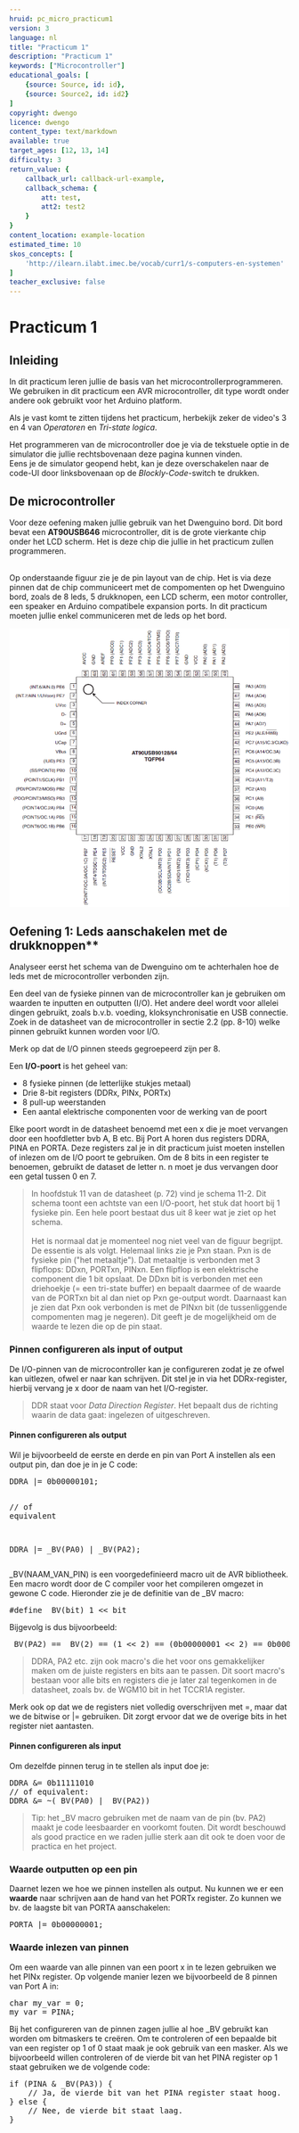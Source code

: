 ```yaml
---
hruid: pc_micro_practicum1
version: 3
language: nl
title: "Practicum 1"
description: "Practicum 1"
keywords: ["Microcontroller"]
educational_goals: [
    {source: Source, id: id}, 
    {source: Source2, id: id2}
]
copyright: dwengo
licence: dwengo
content_type: text/markdown
available: true
target_ages: [12, 13, 14]
difficulty: 3
return_value: {
    callback_url: callback-url-example,
    callback_schema: {
        att: test,
        att2: test2
    }
}
content_location: example-location
estimated_time: 10
skos_concepts: [
    'http://ilearn.ilabt.imec.be/vocab/curr1/s-computers-en-systemen'
]
teacher_exclusive: false
---
```

# Practicum 1

## Inleiding

In dit practicum leren jullie de basis van het microcontrollerprogrammeren. We gebruiken in dit practicum een AVR microcontroller, dit type wordt onder andere ook gebruikt voor het Arduino platform.

Als je vast komt te zitten tijdens het practicum, herbekijk zeker de video's 3 en 4 van *Operatoren* en *Tri-state logica*.

Het programmeren van de microcontroller doe je via de tekstuele optie in de simulator die jullie rechtsbovenaan deze pagina kunnen vinden.<br>
Eens je de simulator geopend hebt, kan je deze overschakelen naar de code-UI door linksbovenaan op de *Blockly-Code*-switch te drukken.


## De microcontroller

Voor deze oefening maken jullie gebruik van het Dwenguino bord. Dit bord bevat een **AT90USB646** microcontroller, dit is de grote vierkante chip onder het LCD scherm. Het is deze chip die jullie in het practicum zullen programmeren.<br><br> 

Op onderstaande figuur zie je de pin layout van de chip. Het is via deze pinnen dat de chip communiceert met de compomenten op het Dwenguino bord, zoals de 8 leds, 5 drukknopen, een LCD scherm, een motor controller, een speaker en Arduino compatibele expansion ports. In dit practicum moeten jullie enkel communiceren met de leds op het bord.

![](embed/microcontroller_chip.png "afbeelding chip")


## Oefening 1: Leds aanschakelen met de drukknoppen**

Analyseer eerst het schema van de Dwenguino om te achterhalen hoe de leds met de microcontroller verbonden zijn.

Een deel van de fysieke pinnen van de microcontroller kan je gebruiken om waarden te inputten en outputten (I/O). Het andere deel wordt voor allelei dingen gebruikt, zoals b.v.b. voeding, kloksynchronisatie en USB connectie. Zoek in de datasheet van de microcontroller in sectie 2.2 (pp. 8-10) welke pinnen gebruikt kunnen worden voor I/O.

Merk op dat de I/O pinnen steeds gegroepeerd zijn per 8.

Een **I/O-poort** is het geheel van:

* 8 fysieke pinnen (de letterlijke stukjes metaal)
* Drie 8-bit registers (DDRx, PINx, PORTx)
* 8 pull-up weerstanden
* Een aantal elektrische componenten voor de werking van de poort

Elke poort wordt in de datasheet benoemd met een x die je moet vervangen door een hoofdletter bvb A, B etc. Bij Port A horen dus registers DDRA, PINA en PORTA. Deze registers zal je in dit practicum juist moeten instellen of inlezen om de I/O poort te gebruiken. Om de 8 bits in een register te benoemen, gebruikt de dataset de letter n. n moet je dus vervangen door een getal tussen 0 en 7.

> In hoofdstuk 11 van de datasheet (p. 72) vind je schema 11-2. Dit schema toont een achtste van een I/O-poort, het stuk dat hoort bij 1 fysieke pin. Een hele poort bestaat dus uit 8 keer wat je ziet op het schema. <br><br> Het is normaal dat je momenteel nog niet veel van de figuur begrijpt. De essentie is als volgt. Helemaal links zie je Pxn staan. Pxn is de fysieke pin ("het metaaltje"). Dat metaaltje is verbonden met 3 flipflops: DDxn, PORTxn, PINxn. Een flipflop is een elektrische component die 1 bit opslaat. De DDxn bit is verbonden met een driehoekje (= een tri-state buffer) en bepaalt daarmee of de waarde van de PORTxn bit al dan niet op Pxn ge-output wordt. Daarnaast kan je zien dat Pxn ook verbonden is met de PINxn bit (de tussenliggende compomenten mag je negeren). Dit geeft je de mogelijkheid om de waarde te lezen die op de pin staat.


### Pinnen configureren als input of output

De I/O-pinnen van de microcontroller kan je configureren zodat je ze ofwel kan uitlezen, ofwel er naar kan schrijven. Dit stel je in via het DDRx-register, hierbij vervang je x door de naam van het I/O-register.

> DDR staat voor *Data Direction Register*. Het bepaalt dus de richting waarin de data gaat: ingelezen of uitgeschreven.


#### Pinnen configureren als output

Wil je bijvoorbeeld de eerste en derde en pin van Port A instellen als een output pin, dan doe je in je C code:

<div class="highlight highlight-source-c">
<pre>DDRA |= <span class="pl-c1">0b00000101</span>;

<span class="pl-c"><span class="pl-c">//</span> of equivalent</span>

DDRA |= _BV(PA0) | _BV(PA2);</pre>
</div>

_BV(NAAM_VAN_PIN) is een voorgedefinieerd macro uit de AVR bibliotheek. Een macro wordt door de C compiler voor het compileren omgezet in gewone C code. Hieronder zie je de definitie van de _BV macro:

<div class="highlight highlight-source-c">
<pre>#<span class="pl-k">define</span> <span class="pl-en">_BV</span>(<span class="pl-v">bit</span>) <span class="pl-c1">1</span> &lt;&lt; bit</pre>
</div>

Bijgevolg is dus bijvoorbeeld:

<div class="highlight highlight-source-c">
<pre><span class="pl-en">_BV</span>(PA2) == _BV(<span class="pl-c1">2</span>) == (<span class="pl-c1">1</span> &lt;&lt; <span class="pl-c1">2</span>) == (<span class="pl-c1">0b00000001</span> &lt;&lt; <span class="pl-c1">2</span>) == 0b00000100</pre>
</div>

> DDRA, PA2 etc. zijn ook macro's die het voor ons gemakkelijker maken om de juiste registers en bits aan te passen. Dit soort macro's bestaan voor alle bits en registers die je later zal tegenkomen in de datasheet, zoals bv. de WGM10 bit in het TCCR1A register.

Merk ook op dat we de registers niet volledig overschrijven met =, maar dat we de bitwise or |= gebruiken. Dit zorgt ervoor dat we de overige bits in het register niet aantasten.


#### Pinnen configureren als input

Om dezelfde pinnen terug in te stellen als input doe je: 

<div class="highlight highlight-source-c">
<pre>DDRA &amp;= <span class="pl-c1">0b11111010</span>
<span class="pl-c"><span class="pl-c">//</span> of equivalent:</span>
DDRA &amp;= ~(_BV(PA0) | _BV(PA2))</pre>
</div>

> Tip: het _BV macro gebruiken met de naam van de pin (bv. PA2) maakt je code leesbaarder en voorkomt fouten. Dit wordt beschouwd als good practice en we raden jullie sterk aan dit ook te doen voor de practica en het project.


### Waarde outputten op een pin

Daarnet lezen we hoe we pinnen instellen als output. Nu kunnen we er een **waarde** naar schrijven aan de hand van het PORTx register. Zo kunnen we bv. de laagste bit van PORTA aanschakelen:

<div class="highlight highlight-source-c">
<pre>PORTA |= <span class="pl-c1">0b00000001</span>;</pre>
</div>


### Waarde inlezen van pinnen

Om een waarde van alle pinnen van een poort x in te lezen gebruiken we het PINx register. Op volgende manier lezen we bijvoorbeeld de 8 pinnen van Port A in:

<div class="highlight highlight-source-c">
<pre><span class="pl-k">char</span> my_var = <span class="pl-c1">0</span>;
my_var = PINA;</pre>
</div>

Bij het configureren van de pinnen zagen jullie al hoe _BV gebruikt kan worden om bitmaskers te creëren. Om te controleren of een bepaalde bit van een register op 1 of 0 staat maak je ook gebruik van een masker. Als we bijvoorbeeld willen controleren of de vierde bit van het PINA register op 1 staat gebruiken we de volgende code:

<div class="highlight highlight-source-c">
<pre><span class="pl-k">if</span> (PINA &amp; <span class="pl-en">_BV</span>(PA3)) {
    <span class="pl-c"><span class="pl-c">//</span> Ja, de vierde bit van het PINA register staat hoog.</span>
} <span class="pl-k">else</span> {
    <span class="pl-c"><span class="pl-c">//</span> Nee, de vierde bit staat laag.</span>
}</pre>
</div>